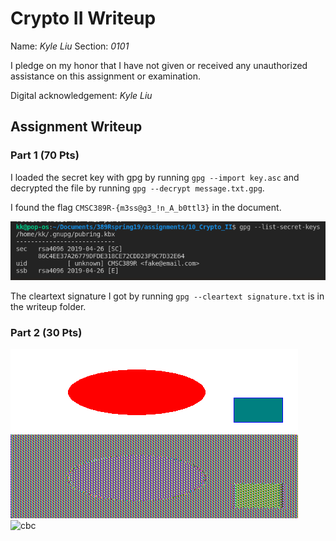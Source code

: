 # Crypto II Writeup

Name: *Kyle Liu*
Section: *0101*

I pledge on my honor that I have not given or received any unauthorized
assistance on this assignment or examination.

Digital acknowledgement: *Kyle Liu*

## Assignment Writeup

### Part 1 (70 Pts)

I loaded the secret key with gpg by running ```gpg --import key.asc``` and decrypted the file by running ```gpg --decrypt message.txt.gpg```.

I found the flag ```CMSC389R-{m3ss@g3_!n_A_b0ttl3}``` in the document.

![secret-keys](secret-keys.png)

The cleartext signature I got by running ```gpg --cleartext signature.txt``` is in the writeup folder.

### Part 2 (30 Pts)

![original](original.bmp)
![ecb](ecb.bmp)
![cbc](cnc.bmp)